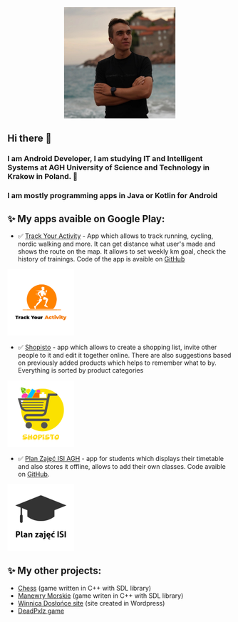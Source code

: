 <p align="center">
    <img src="profilowe.jpg" alt="my_photo" width="250"/>
</p>

## Hi there 👋
### I am Android Developer, I am studying IT and Intelligent Systems at AGH University of Science and Technology in Krakow in Poland. 🏢
### I am mostly programming apps in Java or Kotlin for Android

## ✨ My apps avaible on Google Play:

* ✅ [Track Your Activity](https://play.google.com/store/apps/details?id=com.pawlowski.trackyouractivity) - App which allows to track running, cycling, nordic walking and more. It can get distance what user's made and shows the route on the map. It allows to set weekly km goal, check the history of trainings. Code of the app is avaible on [GitHub](https://github.com/maciekpawlowski1/Track_Your_Activity)
<img src="track-your-activity-logo.png" alt="Track Your Activity" width="150"/>

* ✅ [Shopisto](https://play.google.com/store/apps/details?id=com.pawlowski.shopisto) - app which allows to create a shopping list, invite other people to it and edit it together online. There are also suggestions based on previously added products which helps to remember what to by. Everything is sorted by product categories

<img src="shopisto-logo.png" alt="shopisto" width="150"/>

* ✅ [Plan Zajęć ISI AGH](https://play.google.com/store/apps/details?id=com.pawlowski.planzajweaiiib) - app for students which displays their timetable and also stores it offline, allows to add their own classes. Code avaible on [GitHub](https://github.com/maciekpawlowski1/Plan_Zajec_ISI).

<img src="plan-zajec-isi-logo.png" alt="plan" width="150"/>


## ✨ My other projects:
* [Chess](https://maciekpawlowski1.github.io/chess) (game written in C++ with SDL library)
* [Manewry Morskie](https://maciekpawlowski1.github.io/manewry) (game writen in C++ with SDL library)
* [Winnica Dosłońce site](https://winnicadoslonce.pl/) (site created in Wordpress)
* [DeadPxlz game](https://maciekpawlowski1.github.io/deadpxlz)

